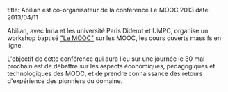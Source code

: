 title: Abilian est co-organisateur de la conférence Le MOOC 2013
date: 2013/04/11

Abilian, avec Inria et les université Paris Diderot et UMPC, organise un
workshop baptisé ["Le MOOC"](http://www.lemooc.com/) sur les MOOC, les cours
ouverts massifs en ligne.

L'objectif de cette conférence qui aura lieu sur une journée le 30 mai prochain
est de débattre sur les aspects économiques, pédagogiques et technologiques des
MOOC, et de prendre connaissance des retours d'expérience des pionniers du
domaine.